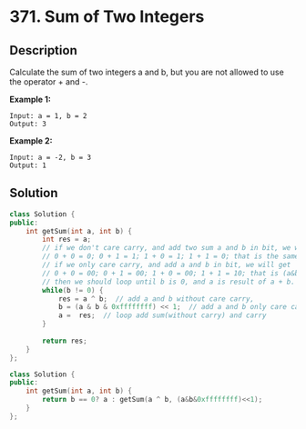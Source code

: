 # 371. Sum of Two Integers

## Description

Calculate the sum of two integers a and b, but you are not allowed to use the operator + and -.

**Example 1:**

```
Input: a = 1, b = 2
Output: 3
```

**Example 2:**

```
Input: a = -2, b = 3
Output: 1
```

## Solution

```cpp
class Solution {
public:
    int getSum(int a, int b) {
        int res = a;
        // if we don't care carry, and add two sum a and b in bit, we will get
        // 0 + 0 = 0; 0 + 1 = 1; 1 + 0 = 1; 1 + 1 = 0; that is the same result of ^.
        // if we only care carry, and add a and b in bit, we will get 
        // 0 + 0 = 00; 0 + 1 = 00; 1 + 0 = 00; 1 + 1 = 10; that is (a&b)<<1.
        // then we should loop until b is 0, and a is result of a + b.
        while(b != 0) {
            res = a ^ b;  // add a and b without care carry,  
            b = (a & b & 0xffffffff) << 1;  // add a and b only care carry
            a =  res;  // loop add sum(without carry) and carry
        }
        
        return res;
    }
};
```

```cpp
class Solution {
public:
    int getSum(int a, int b) {
        return b == 0? a : getSum(a ^ b, (a&b&0xffffffff)<<1);
    }
};
```